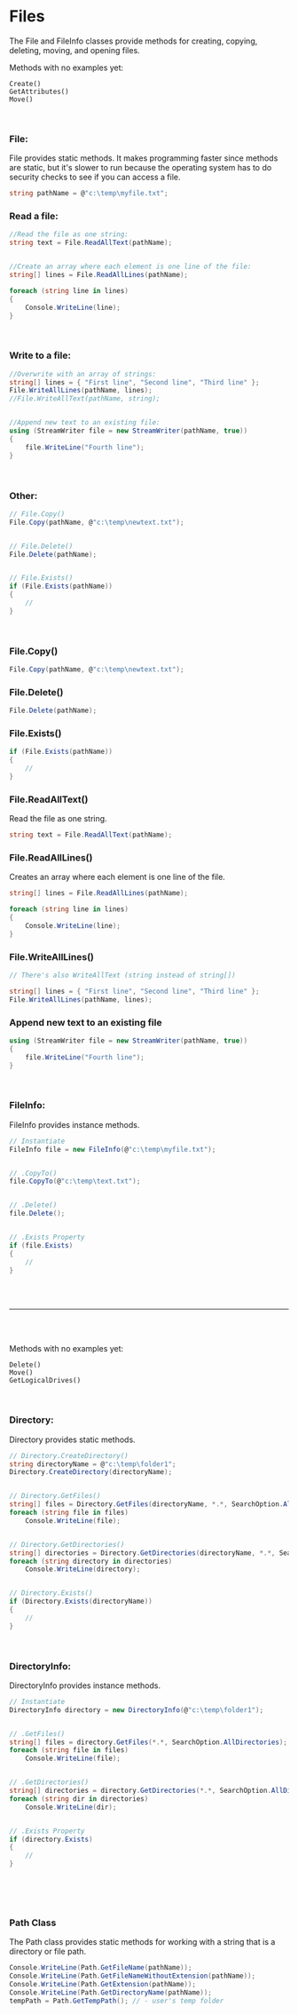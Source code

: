# Files

The File and FileInfo classes provide methods for creating, copying, deleting, moving, and opening files.

Methods with no examples yet:
```
Create()
GetAttributes()
Move()
```

<br>

### File:
File provides static methods. It makes programming faster since methods are static, but it's slower to run because the operating system has to do security checks to see if you can access a file.

```c#
string pathName = @"c:\temp\myfile.txt";
```

### Read a file:
```c#
//Read the file as one string:
string text = File.ReadAllText(pathName);


//Create an array where each element is one line of the file:
string[] lines = File.ReadAllLines(pathName);

foreach (string line in lines)
{
    Console.WriteLine(line);
}
```

<br>

### Write to a file:
```c#
//Overwrite with an array of strings:
string[] lines = { "First line", "Second line", "Third line" };
File.WriteAllLines(pathName, lines);
//File.WriteAllText(pathName, string);


//Append new text to an existing file:
using (StreamWriter file = new StreamWriter(pathName, true))
{
    file.WriteLine("Fourth line");
}
```
<br>

### Other:
```c#
// File.Copy()
File.Copy(pathName, @"c:\temp\newtext.txt");


// File.Delete()
File.Delete(pathName);


// File.Exists()
if (File.Exists(pathName))
{
    //
}
```

<br>

### File.Copy()
```c#
File.Copy(pathName, @"c:\temp\newtext.txt");
```

### File.Delete()
```c#
File.Delete(pathName);
```

### File.Exists()
```c#
if (File.Exists(pathName))
{
    //
}
```

### File.ReadAllText()
Read the file as one string.
```c#
string text = File.ReadAllText(pathName);
```

### File.ReadAllLines()
Creates an array where each element is one line of the file.
```c#
string[] lines = File.ReadAllLines(pathName);

foreach (string line in lines)
{
    Console.WriteLine(line);
}
```

### File.WriteAllLines()
```c#
// There's also WriteAllText (string instead of string[])

string[] lines = { "First line", "Second line", "Third line" };
File.WriteAllLines(pathName, lines);
```

### Append new text to an existing file
```c#
using (StreamWriter file = new StreamWriter(pathName, true))
{
    file.WriteLine("Fourth line");
}
```

<br>

### FileInfo:
FileInfo provides instance methods.
```c#
// Instantiate
FileInfo file = new FileInfo(@"c:\temp\myfile.txt");


// .CopyTo()
file.CopyTo(@"c:\temp\text.txt");


// .Delete()
file.Delete();


// .Exists Property
if (file.Exists)
{
    //
}
```

<br>
<br>

---

<br>
<br>

Methods with no examples yet:
```
Delete()
Move()
GetLogicalDrives()
```

<br>

### Directory:
Directory provides static methods.
```c#
// Directory.CreateDirectory()
string directoryName = @"c:\temp\folder1";
Directory.CreateDirectory(directoryName);


// Directory.GetFiles()
string[] files = Directory.GetFiles(directoryName, *.*, SearchOption.AllDirectories); //*.jpg, *.txt, etc
foreach (string file in files)
    Console.WriteLine(file);


// Directory.GetDirectories()
string[] directories = Directory.GetDirectories(directoryName, *.*, SearchOption.AllDirectories);
foreach (string directory in directories)
    Console.WriteLine(directory);


// Directory.Exists()
if (Directory.Exists(directoryName))
{
    //
}
```

<br>

### DirectoryInfo:
DirectoryInfo provides instance methods.
```c#
// Instantiate
DirectoryInfo directory = new DirectoryInfo(@"c:\temp\folder1");


// .GetFiles()
string[] files = directory.GetFiles(*.*, SearchOption.AllDirectories); //*.jpg, *.txt, etc
foreach (string file in files)
    Console.WriteLine(file);


// .GetDirectories()
string[] directories = directory.GetDirectories(*.*, SearchOption.AllDirectories);
foreach (string dir in directories)
    Console.WriteLine(dir);


// .Exists Property
if (directory.Exists)
{
    //
}
```

<br>
<br>
<br>

### Path Class
The Path class provides static methods for working with a string that is a directory or file path.
```c#
Console.WriteLine(Path.GetFileName(pathName));
Console.WriteLine(Path.GetFileNameWithoutExtension(pathName));
Console.WriteLine(Path.GetExtension(pathName));
Console.WriteLine(Path.GetDirectoryName(pathName));
tempPath = Path.GetTempPath(); // - user's temp folder
```
